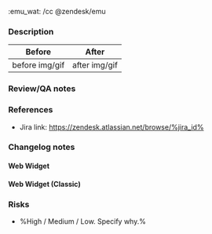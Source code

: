:emu_wat:
/cc @zendesk/emu

### Description

<!--
See Emu's contribution guide at https://github.com/zendesk/embeddable_framework/blob/master/packages/framework/CONTRIBUTING.md before opening a pull request. If the branch is a work in progress, mark it as a *draft* pull request.
-->

| Before         |     After     |
| -------------- | :-----------: |
| before img/gif | after img/gif |

### Review/QA notes

<!-- Please leave some notes here to help people review and test your changes. -->

### References

- Jira link: https://zendesk.atlassian.net/browse/%jira_id%

### Changelog notes

<!-- Formatting guide:

• Added - for new features.
• Changed - for changes in existing functionality.
• Deprecated - for soon-to-be removed features.
• Removed - for now removed features.
• Fixed - for any bug fixes.
• Security - in case of vulnerabilities

E.g.
- Fixed a bug where the launcher was cropped by 1px in Firefox

See https://zendesk.atlassian.net/wiki/spaces/WEB/pages/1082363857/Changelog+Duty for more information
-->

#### Web Widget

#### Web Widget (Classic)

### Risks

<!--
See https://zendesk.atlassian.net/wiki/spaces/ENG/pages/92897648/Risks+in+Pull+Requests for more detailed information on writing good risk statements and what is required in a risk statement.

Including risks in PRs put extra sets of eyes on the risky parts during code review. Reviewers should verify that risk statements are appropriate and contain enough detail.

Risks are used by our deploy service to help generate notes when staged changes are rolled out to customers.
-->

- %High / Medium / Low. Specify why.%
